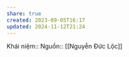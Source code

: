 ```yaml
---
share: true
created: 2023-09-05T16:17
updated: 2024-11-12T21:24
---
```

Khái niệm:: 
Nguồn:: [[Nguyễn Đức Lộc]]
